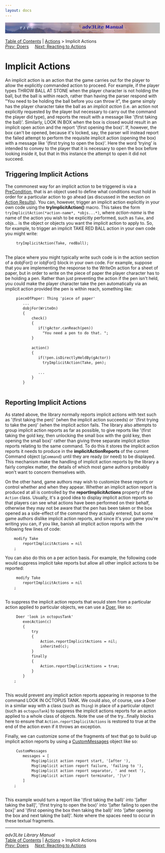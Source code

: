 ```yaml
---
layout: docs
---
```



<img src="topbar.jpg" data-border="0" />





<a href="toc.html" class="nav">Table of Contents</a> \|
<a href="action.html" class="nav">Actions</a> \> Implicit Actions  
<span class="navnp"><a href="doer.html" class="nav"><em>Prev:</em> Doers</a>
   
<a href="react.html" class="nav"><em>Next:</em> Reacting to Actions</a>
    </span>





# Implicit Actions

An implicit action is an action that the game carries out for the player
to allow the explicitly commanded action to proceed. For example, if the
player types THROW BALL AT STONE when the player character is not
holding the ball, but the ball is within reach, rather than having the
parser respond with "You need to be holding the ball before you can
throw it", the game simply has the player character take the ball as an
*implicit action* (i.e. an action not explicitly requested by the player
but necessary to carry out the command the player did type), and reports
the result with a message like '(first taking the ball)'. Similarly,
LOOK IN BOX when the box is closed would result in an implicit open
action and the report '(first opening the box)'. If, however, the box
can't be opened, because it's locked, say, the parser will instead
report the failed attempt to perform the requisite implicit action
(opening the box) with a message like '(first trying to open the box)'.
Here the word 'trying' is intended to convey to the player that it is
necessary to open the box before looking inside it, but that in this
instance the attempt to open it did not succeed.

  
<span id="trigger"></span>

## Triggering Implicit Actions

The commonest way for an implicit action to be triggered is via a
[PreCondition](actres.html#precond), that is an object used to define
what conditions must hold in order for a particular action to go ahead
(as discussed in the section on [Action Results](actres.html#precond)).
You can, however, trigger an implicit action explicitly in your own code
using the **tryImplicitAction()** macro. This takes the form
`tryImplicitAction(*action-name*, *objs...*)`,
where *action-name* is the name of the action you wish to be explicitly
performed, such as `Take`, and objs... is the
object or objects you want the implicit action to apply to. So, for
example, to trigger an implicit TAKE RED BALL action in your own code
you might write:

```
     tryImplicitAction(Take, redBall); 
     
```

The place where you might typically write such code is in the action
section of a dobjFor() or iobjFor() block in your own code. For example,
suppose that you are implementing the response to the WriteOn action for
a sheet of paper, but in order to write on the piece of paper the player
character has to be holding a pen. Rather than just preventing the
action if the pen isn't held, you could make the player character take
the pen automatically via an implicit action provided the pen is within
reach, something like:

```
     pieceOfPaper: Thing 'piece of paper'
        ...
        dobjFor(WriteOn)
        {
            check()
            {
               if(!gActor.canReach(pen))
                 "You need a pen to do that. ";
            }
            
            action()
            {
               if(!pen.isDirectlyHeldBy(gActor))
                 tryImplicitAction(Take, pen);
                 
               ...  
            }
        }
     
```

  
<span id="reporting"></span>

## Reporting Implicit Actions

As stated above, the library normally reports implicit actions with text
such as '(first taking the pen)' (when the implicit action succeeds) or
'(first trying to take the pen)' (when the implicit action fails. The
library also attempts to group implicit action reports as far as
possible, to give reports like '(first taking the gold key, then
unlocking the small box with the gold key, then opening the small box)'
rather than giving three separate implicit action reports relating to
the same command. To do this it stores the implicit action reports it
needs to produce in the **implicitActionReports** of the current Command
object (`gCommand`) until they are ready (or
need) to be displayed. This mechanism make the handling of implicit
action reports by the library a fairly complex matter, the details of
which most game authors probably won't want to concern themselves with.

On the other hand, game authors may wish to customize these reports or
control whether and when they appear. Whether an implicit action report
is produced at all is controlled by the **reportImplicitActions**
property of the `Action` class. Usually, it's a
good idea to display implicit action reports so that players can see
what actions have been performed on their behalf, otherwise they may not
be aware that the pen has been taken or the box opened as a side-effect
of the command they actually entered, but some game authors dislike
implicit action reports, and since it's your game you're writing you
can, if you like, banish all implicit action reports with the following
few lines of code:

```
    modify Take
        reportImplicitActions = nil
    ;
```

You can also do this on a per action basis. For example, the following
code would suppress implicit take reports but allow all other implicit
actions to be reported:

```
     modify Take
        reportImplicitActions = nil
    ;
     
```

To suppress the implicit action reports that would stem from a
particular action applied to particular objects, we can use a
[Doer](doer.html), like so:

```
     Doer 'look in octopusTank'
        execAction(c)
        {
            try
            {
                Action.reportImplicitActions = nil;
                inherited(c);
            }
            finally
            {
                Action.reportImplicitActions = true;
            }
        }       
    ;
     
```

This would prevent any implicit action reports appearing in response to
the command LOOK IN OCTOPUS TANK. We could also, of course, use a Doer
in a similar way with a class (such as `Thing`)
in place of a particular object (such as
`octopusTank`) to suppress the implicit actions
reports for an action applied to a whole class of objects. Note the use
of the try...finally blocks here to ensure that
`Action.reportImplicitActions` is restored to
true at the end of the action even if it throws an exception.

Finally, we can customize some of the fragments of text that go to build
up implicit action reports by using a
[CustomMessages](message.html#custmessage_idx) object like so:

```
     CustomMessages
        messages = [
            Msg(implicit action report start, '[after '),
            Msg(implicit action report failure, 'failing to '),
            Msg(implicit action report separator, ' and next '),
            Msg(implicit action report terminator, ']\n')   
        ]
    ;
     
```

This example would turn a report like '(first taking the ball)' into
'\[after taking the ball\]', '(first trying to open the box)' into
'\[after failing to open the box\]' and '(first opening the box then
taking the ball)' into '\[after opening the box and next taking the
ball\]'. Note where the spaces need to occur in these textual fragments.

------------------------------------------------------------------------



*adv3Lite Library Manual*  
<a href="toc.html" class="nav">Table of Contents</a> \|
<a href="action.html" class="nav">Actions</a> \> Implicit Actions  
<span class="navnp"><a href="doer.html" class="nav"><em>Prev:</em> Doers</a>
   
<a href="react.html" class="nav"><em>Next:</em> Reacting to Actions</a>
    </span>




